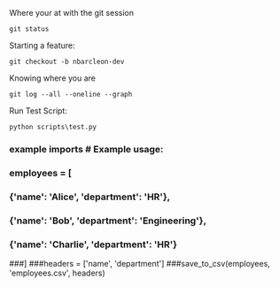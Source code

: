 Where your at with the git session
```
git status
```

Starting a feature:
```
git checkout -b nbarcleon-dev
```

Knowing where you are
```
git log --all --oneline --graph
```

Run Test Script:
```
python scripts\test.py
```



### example imports # Example usage:
### employees = [
 ###    {'name': 'Alice', 'department': 'HR'},
  ###  {'name': 'Bob', 'department': 'Engineering'},
  ###  {'name': 'Charlie', 'department': 'HR'}
###]
###headers = ['name', 'department']
###save_to_csv(employees, 'employees.csv', headers)
